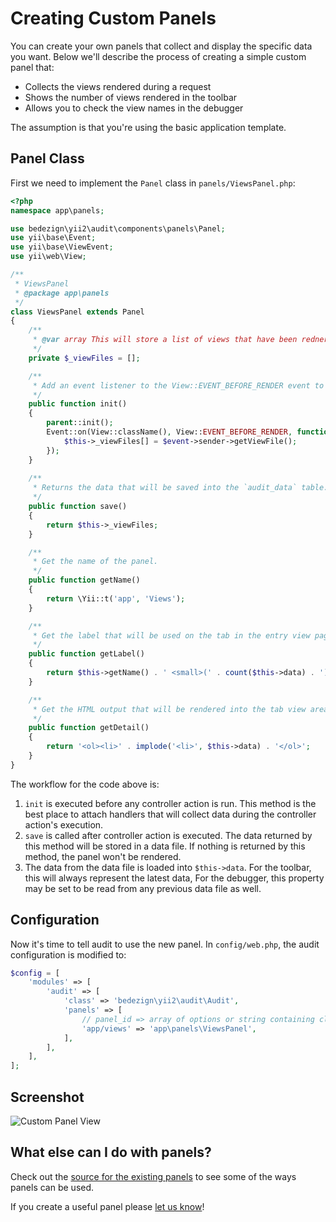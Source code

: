 # Creating Custom Panels

You can create your own panels that collect and display the specific data you want. Below we'll describe the process of creating a simple custom panel that:

* Collects the views rendered during a request
* Shows the number of views rendered in the toolbar
* Allows you to check the view names in the debugger

The assumption is that you're using the basic application template.

## Panel Class

First we need to implement the `Panel` class in `panels/ViewsPanel.php`:


```php
<?php
namespace app\panels;

use bedezign\yii2\audit\components\panels\Panel;
use yii\base\Event;
use yii\base\ViewEvent;
use yii\web\View;

/**
 * ViewsPanel
 * @package app\panels
 */
class ViewsPanel extends Panel
{
    /**
     * @var array This will store a list of views that have been rednered.
     */
    private $_viewFiles = [];

    /**
     * Add an event listener to the View::EVENT_BEFORE_RENDER event to capture the view filenames.
     */
    public function init()
    {
        parent::init();
        Event::on(View::className(), View::EVENT_BEFORE_RENDER, function (ViewEvent $event) {
            $this->_viewFiles[] = $event->sender->getViewFile();
        });
    }
    
    /**
     * Returns the data that will be saved into the `audit_data` table.
     */
    public function save()
    {
        return $this->_viewFiles;
    }

    /**
     * Get the name of the panel.
     */
    public function getName()
    {
        return \Yii::t('app', 'Views');
    }

    /**
     * Get the label that will be used on the tab in the entry view page.
     */
    public function getLabel()
    {
        return $this->getName() . ' <small>(' . count($this->data) . ')</small>';
    }

    /**
     * Get the HTML output that will be rendered into the tab view area on the entry view page.
     */
    public function getDetail()
    {
        return '<ol><li>' . implode('<li>', $this->data) . '</ol>';
    }
}
```

The workflow for the code above is:

1. `init` is executed before any controller action is run. This method is the best place to attach handlers that will collect data during the controller action's execution.
2. `save` is called after controller action is executed. The data returned by this method will be stored in a data file. If nothing is returned by this method, the panel won't be rendered.
3. The data from the data file is loaded into `$this->data`. For the toolbar, this will always represent the latest data, For the debugger, this property may be set to be read from any previous data file as well.

## Configuration

Now it's time to tell audit to use the new panel. In `config/web.php`, the audit configuration is modified to:

```php
$config = [
    'modules' => [
        'audit' => [
            'class' => 'bedezign\yii2\audit\Audit',
            'panels' => [
                // panel_id => array of options or string containing class
                'app/views' => 'app\panels\ViewsPanel',
            ],
        ],
    ],
];
```

## Screenshot

![Custom Panel View](https://cloud.githubusercontent.com/assets/51875/8370372/149aa0de-1c06-11e5-8229-6fd53142b7c2.png)


## What else can I do with panels?

Check out the [source for the existing panels](https://github.com/bedezign/yii2-audit/tree/master/src/panels) to see some of the ways panels can be used.

If you create a useful panel please [let us know](https://github.com/bedezign/yii2-audit/issues)!
